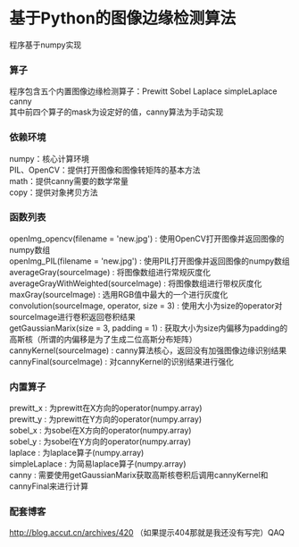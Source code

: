 # 基于Python的图像边缘检测算法    
程序基于numpy实现       
### 算子     
程序包含五个内置图像边缘检测算子：Prewitt Sobel Laplace simpleLaplace canny       
其中前四个算子的mask为设定好的值，canny算法为手动实现     
### 依赖环境
numpy：核心计算环境      
PIL、OpenCV：提供打开图像和图像转矩阵的基本方法      
math：提供canny需要的数学常量          
copy：提供对象拷贝方法         
### 函数列表
openImg_opencv(filename = 'new.jpg') : 使用OpenCV打开图像并返回图像的numpy数组         
openImg_PIL(filename = 'new.jpg')  : 使用PIL打开图像并返回图像的numpy数组         
averageGray(sourceImage) : 将图像数组进行常规灰度化      
averageGrayWithWeighted(sourceImage) : 将图像数组进行带权灰度化        
maxGray(sourceImage) : 选用RGB值中最大的一个进行灰度化         
convolution(sourceImage, operator, size = 3) : 使用大小为size的operator对sourceImage进行卷积返回卷积结果            
getGaussianMarix(size = 3, padding = 1) : 获取大小为size内偏移为padding的高斯核（所谓的内偏移是为了生成二位高斯分布矩阵）          
cannyKernel(sourceImage) : canny算法核心，返回没有加强图像边缘识别结果          
cannyFinal(sourceImage) : 对cannyKernel的识别结果进行强化            
### 内置算子
prewitt_x : 为prewitt在X方向的operator(numpy.array)        
prewitt_y : 为prewitt在Y方向的operator(numpy.array)            
sobel_x : 为sobel在X方向的operator(numpy.array)        
sobel_y : 为sobel在Y方向的operator(numpy.array)                     
laplace : 为laplace算子(numpy.array)         
simpleLaplace : 为简易laplace算子(numpy.array)        
canny : 需要使用getGaussianMarix获取高斯核卷积后调用cannyKernel和cannyFinal来进行计算             
### 配套博客     
http://blog.accut.cn/archives/420           （如果提示404那就是我还没有写完）QAQ               